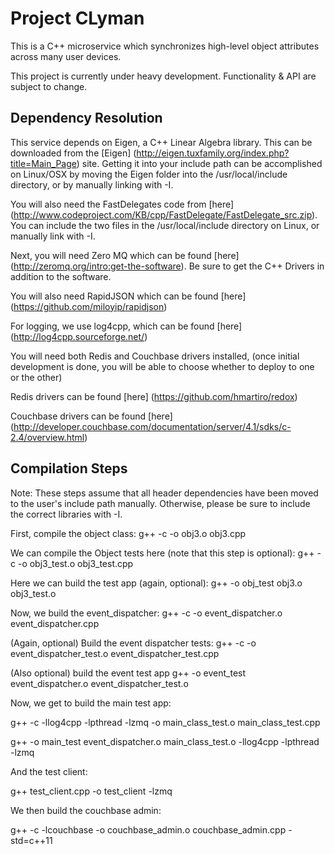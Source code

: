 # Project CLyman

This is a C++ microservice which synchronizes high-level object attributes across many user devices.

This project is currently under heavy development.  Functionality & API are subject to change.



## Dependency Resolution

This service depends on Eigen, a C++ Linear Algebra library.  This can be downloaded from the [Eigen] (http://eigen.tuxfamily.org/index.php?title=Main_Page) site.  Getting it into your include path can be accomplished on Linux/OSX by moving the Eigen folder into the /usr/local/include directory, or by manually linking with -I.

You will also need the FastDelegates code from [here] (http://www.codeproject.com/KB/cpp/FastDelegate/FastDelegate_src.zip).  You can include the two files in the /usr/local/include directory on Linux, or manually link with -I.

Next, you will need Zero MQ which can be found [here] (http://zeromq.org/intro:get-the-software). Be sure to get the C++ Drivers in addition to the software.

You will also need RapidJSON which can be found [here] (https://github.com/miloyip/rapidjson)

For logging, we use log4cpp, which can be found [here] (http://log4cpp.sourceforge.net/)

You will need both Redis and Couchbase drivers installed, (once initial development is done, you will be able to choose whether to deploy to one or the other)

Redis drivers can be found [here] (https://github.com/hmartiro/redox)

Couchbase drivers can be found [here] (http://developer.couchbase.com/documentation/server/4.1/sdks/c-2.4/overview.html)

## Compilation Steps

Note: These steps assume that all header dependencies have been moved to the user's include path manually.  Otherwise, please be sure to include the correct libraries with -I.

First, compile the object class:
g++ -c -o obj3.o obj3.cpp 

We can compile the Object tests here (note that this step is optional):
g++ -c -o obj3_test.o obj3_test.cpp

Here we can build the test app (again, optional):
g++ -o obj_test obj3.o obj3_test.o

Now, we build the event_dispatcher:
g++ -c -o event_dispatcher.o event_dispatcher.cpp

(Again, optional) Build the event dispatcher tests:
g++ -c -o event_dispatcher_test.o event_dispatcher_test.cpp

(Also optional) build the event test app
g++ -o event_test event_dispatcher.o event_dispatcher_test.o


Now, we get to build the main test app:

g++ -c -llog4cpp -lpthread -lzmq -o main_class_test.o main_class_test.cpp

g++ -o main_test event_dispatcher.o main_class_test.o -llog4cpp -lpthread -lzmq

And the test client:

g++ test_client.cpp -o test_client -lzmq

We then build the couchbase admin:

g++ -c -lcouchbase -o couchbase_admin.o couchbase_admin.cpp -std=c++11
